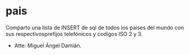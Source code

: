 # pais
Comparto una lista de INSERT de sql de todos los paises del mundo con sus respectivosprefijos telefónicos y codigos ISO 2 y 3.
- Atte: Miguel Ángel Damián.

